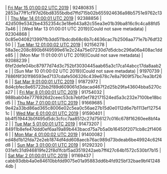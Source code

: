 | [Fri Mar 15 01:00:02 UTC 2019](https://transfer.sh/WRDnY/trcninja-dbdump-20190315010002.tar.bz2) | 92480835 | 2853a77ff1cf1f7d26bd8355bdbd7ffd715b02b655924636a98b5751e9762c13 | 
| [Thu Mar 14 01:00:01 UTC 2019](https://transfer.sh/j9ajj/trcninja-dbdump-20190314010001.tar.bz2) | 92388856 | 42d509e5342be4352354c3e18e643a82c55ea3e01b39ba816c9c4ca88fd57a46 | 
| [Wed Mar 13 01:00:01 UTC 2019](Could not save metadata) | 92304868 | 0c85e0408213997fb3dd511bdcdb68c6b7c4636cac7b2506aa771e7b76df3250 | 
| [Tue Mar 12 01:00:02 UTC 2019]() | 92156278 | 58a3ec208c890b6f49599e61e2c24a75e07230d7d5dcbc296a06a408ac1dde85 | 
| [Mon Mar 11 01:00:01 UTC 2019](Could not save metadata) | 92088239 | 6fef2defe04bc87977d74d3c752bf3030445aab65a3c17ca14abcc17da8aab2e | 
| [Sun Mar 10 01:00:02 UTC 2019](Could not save metadata) | 91970739 | 7886f6f301f86593ed7137cdafe506326c439e678c7e8a7909f57bc7ea3bf266 | 
| [Sat Mar  9 01:00:01 UTC 2019]() | 91872972 | 8d4cbfec8e65722bb2f89d609061d3dacad467f2d25b29fa43604bba5270ca27 | 
| [Fri Mar  8 01:00:01 UTC 2019](https://transfer.sh/aW5ZJ/trcninja-dbdump-20190308010001.tar.bz2) | 91754032 | 988bab04e7776926d2ceec53cb7ebf0ef782171524ed5a3c232e7100be18bcd5 | 
| [Thu Mar  7 01:00:01 UTC 2019](https://transfer.sh/PCOhA/trcninja-dbdump-20190307010001.tar.bz2) | 91669685 | 9e42a33bd86ad365c8006e02c5ea0c56ae27b15d0e0112d6e7b1113ef127541c | 
| [Wed Mar  6 01:00:01 UTC 2019](https://transfer.sh/woJU9/trcninja-dbdump-20190306010001.tar.bz2) | 91590401 | bb4f519443b0f495d5dc3cfcc7aa8512c27d756127c016c678f16260ee8bf4a2 | 
| [Tue Mar  5 01:00:01 UTC 2019]() | 91473207 | 84911b8efe47ddd0ef6aa19a89b443bacd75a7b5a0b16450f2071cb8c2f14066 | 
| [Mon Mar  4 01:00:02 UTC 2019](https://transfer.sh/15n2Ip/trcninja-dbdump-20190304010002.tar.bz2) | 91400082 | ed48d1b12fda72e2eb1874df4dd608aecb76ac989d73bdeab6be49924c62f4d8 | 
| [Sun Mar  3 01:00:01 UTC 2019](https://transfer.sh/10q2Dz/trcninja-dbdump-20190303010001.tar.bz2) | 91292320 | 031efc31d946819fe22f8d1fcbf5ad3519242aeb7ff427c64b1572c530bf7b15 | 
| [Sat Mar  2 01:00:01 UTC 2019](https://transfer.sh/AiehT/trcninja-dbdump-20190302010001.tar.bz2) | 91169437 | cabb93dbb4a0e84610bbfdd9075e01a95883dd6b4fd925bf32bae9bf412484db | 
